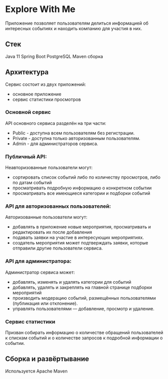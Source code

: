 # Explore With Me
Приложение позволяет пользователям делиться информацией об интересных событиях и находить компанию для участия в них.

## Стек
Java 11
Spring Boot
PostgreSQL
Maven сборка
## Архитектура

Сервис состоит из двух приложений:
- основное приложение
- сервис статистики просмотров

### Основной сервис
API основного сервиса разделён на три части:

- Public - доступна всем пользователям без регистрации.
- Private - доступна только авторизованным пользователям.
- Admin - для администраторов сервиса.

### Публичный API:
Неавторизованные пользователи могут:
- сортировать список событий либо по количеству просмотров, либо по датам событий
- просматривать подробную информацию о конкретном событии
- просматривать все имеющиеся категории и подборки событий
### API для авторизованных пользователей:
Авторизованные пользователи могут:
- добавлять в приложение новые мероприятия, просматривать и редактировать их после добавления
- подавать заявки на участие в интересующих мероприятиях.
- создатель мероприятия может подтверждать заявки, которые отправили другие пользователи сервиса.
### API для администратора:
Администратор сервиса может:
- добавлять, изменять и удалять категории для событий
- добавлять, удалять и закреплять на главной странице подборки мероприятий
- производить модерацию событий, размещённых пользователями (публикация или отклонение).
- управлять пользователями — добавление, просмотр и удаление.
### Сервис статистики
Призван собирать информацию о количестве обращений пользователей к спискам событий и 
о количестве запросов к подробной информации о событии.

## Сборка и развёртывание
Используется Apache Maven